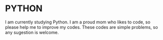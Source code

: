 # PYTHON
I am currently studying Python. I am a proud mom who likes to code, so please help me to improve my codes. These codes are simple problems, so any sugestion is welcome.
